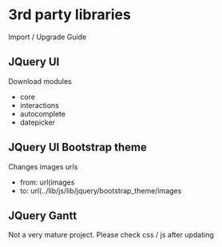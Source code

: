# 3rd party libraries

Import / Upgrade Guide

## JQuery UI

Download modules

- core
- interactions
- autocomplete
- datepicker

## JQuery UI Bootstrap theme

Changes images urls

- from: url(images
- to: url(../lib/js/lib/jquery/bootstrap_theme/images

## JQuery Gantt

Not a very mature project. Please check css / js after updating